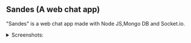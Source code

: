 ## Sandes (A web chat app)

"Sandes" is a web chat app made with Node JS,Mongo DB and Socket.io.


<details>
<summary>
Screenshots:
</summary>
<img src="./screenshots/img1.png" alt="screenshot" width="350">
<img src="./screenshots/img2.png" alt="screenshot" width="350">
<img src="./screenshots/img3.png" alt="screenshot" width="350">
<img src="./screenshots/img4.png" alt="screenshot" width="350">
<img src="./screenshots/img5.png" alt="screenshot" width="350">
<img src="./screenshots/img7.png" alt="screenshot" width="350">
<img src="./screenshots/img6.png" alt="screenshot" width="350">
<img src="./screenshots/img8.png" alt="screenshot" width="350">
</details>